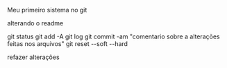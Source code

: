 Meu primeiro sistema no git


alterando o readme

git status
git add -A
git log
git commit -am "comentario sobre a alterações feitas nos arquivos"
git reset --soft
		  --hard




refazer alterações
